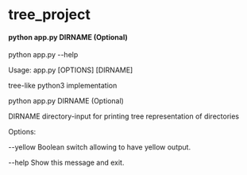 # tree_project

#### python app.py DIRNAME (Optional)


python app.py --help

Usage: app.py [OPTIONS] [DIRNAME]

  tree-like python3 implementation

  python app.py DIRNAME (Optional)

  DIRNAME directory-input for printing tree representation of directories

Options:

  --yellow  Boolean switch allowing to have yellow output.
  
  --help    Show this message and exit.
